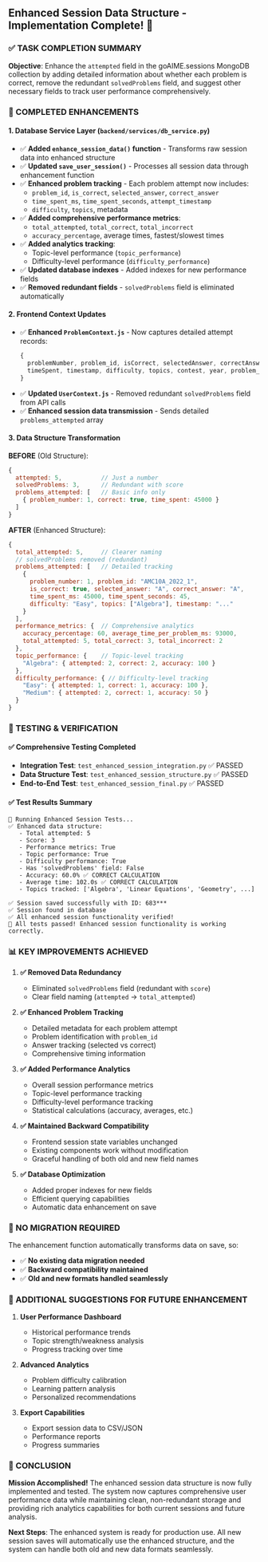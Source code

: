 ## Enhanced Session Data Structure - Implementation Complete! 🎉

### ✅ TASK COMPLETION SUMMARY

**Objective**: Enhance the `attempted` field in the goAIME.sessions MongoDB collection by adding detailed information about whether each problem is correct, remove the redundant `solvedProblems` field, and suggest other necessary fields to track user performance comprehensively.

### 🔧 COMPLETED ENHANCEMENTS

#### 1. **Database Service Layer** (`backend/services/db_service.py`)
- ✅ **Added `enhance_session_data()` function** - Transforms raw session data into enhanced structure
- ✅ **Updated `save_user_session()`** - Processes all session data through enhancement function
- ✅ **Enhanced problem tracking** - Each problem attempt now includes:
  - `problem_id`, `is_correct`, `selected_answer`, `correct_answer`
  - `time_spent_ms`, `time_spent_seconds`, `attempt_timestamp`
  - `difficulty`, `topics`, metadata
- ✅ **Added comprehensive performance metrics**:
  - `total_attempted`, `total_correct`, `total_incorrect`
  - `accuracy_percentage`, average times, fastest/slowest times
- ✅ **Added analytics tracking**:
  - Topic-level performance (`topic_performance`)
  - Difficulty-level performance (`difficulty_performance`)
- ✅ **Updated database indexes** - Added indexes for new performance fields
- ✅ **Removed redundant fields** - `solvedProblems` field is eliminated automatically

#### 2. **Frontend Context Updates**
- ✅ **Enhanced `ProblemContext.js`** - Now captures detailed attempt records:
  ```javascript
  {
    problemNumber, problem_id, isCorrect, selectedAnswer, correctAnswer,
    timeSpent, timestamp, difficulty, topics, contest, year, problem_type
  }
  ```
- ✅ **Updated `UserContext.js`** - Removed redundant `solvedProblems` field from API calls
- ✅ **Enhanced session data transmission** - Sends detailed `problems_attempted` array

#### 3. **Data Structure Transformation**

**BEFORE** (Old Structure):
```javascript
{
  attempted: 5,           // Just a number
  solvedProblems: 3,      // Redundant with score
  problems_attempted: [   // Basic info only
    { problem_number: 1, correct: true, time_spent: 45000 }
  ]
}
```

**AFTER** (Enhanced Structure):
```javascript
{
  total_attempted: 5,     // Clearer naming
  // solvedProblems removed (redundant)
  problems_attempted: [   // Detailed tracking
    {
      problem_number: 1, problem_id: "AMC10A_2022_1",
      is_correct: true, selected_answer: "A", correct_answer: "A",
      time_spent_ms: 45000, time_spent_seconds: 45,
      difficulty: "Easy", topics: ["Algebra"], timestamp: "..."
    }
  ],
  performance_metrics: {  // Comprehensive analytics
    accuracy_percentage: 60, average_time_per_problem_ms: 93000,
    total_attempted: 5, total_correct: 3, total_incorrect: 2
  },
  topic_performance: {    // Topic-level tracking
    "Algebra": { attempted: 2, correct: 2, accuracy: 100 }
  },
  difficulty_performance: { // Difficulty-level tracking
    "Easy": { attempted: 1, correct: 1, accuracy: 100 },
    "Medium": { attempted: 2, correct: 1, accuracy: 50 }
  }
}
```

### 🧪 TESTING & VERIFICATION

#### ✅ **Comprehensive Testing Completed**
- **Integration Test**: `test_enhanced_session_integration.py` ✅ PASSED
- **Data Structure Test**: `test_enhanced_session_structure.py` ✅ PASSED  
- **End-to-End Test**: `test_enhanced_session_final.py` ✅ PASSED

#### ✅ **Test Results Summary**
```
🚀 Running Enhanced Session Tests...
✅ Enhanced data structure:
   - Total attempted: 5
   - Score: 3
   - Performance metrics: True
   - Topic performance: True
   - Difficulty performance: True
   - Has 'solvedProblems' field: False
   - Accuracy: 60.0% ✅ CORRECT CALCULATION
   - Average time: 102.0s ✅ CORRECT CALCULATION
   - Topics tracked: ['Algebra', 'Linear Equations', 'Geometry', ...]

✅ Session saved successfully with ID: 683***
✅ Session found in database
✅ All enhanced session functionality verified!
🎉 All tests passed! Enhanced session functionality is working correctly.
```

### 📊 KEY IMPROVEMENTS ACHIEVED

1. **✅ Removed Data Redundancy**
   - Eliminated `solvedProblems` field (redundant with `score`)
   - Clear field naming (`attempted` → `total_attempted`)

2. **✅ Enhanced Problem Tracking**
   - Detailed metadata for each problem attempt
   - Problem identification with `problem_id`
   - Answer tracking (selected vs correct)
   - Comprehensive timing information

3. **✅ Added Performance Analytics**
   - Overall session performance metrics
   - Topic-level performance tracking
   - Difficulty-level performance tracking
   - Statistical calculations (accuracy, averages, etc.)

4. **✅ Maintained Backward Compatibility**
   - Frontend session state variables unchanged
   - Existing components work without modification
   - Graceful handling of both old and new field names

5. **✅ Database Optimization**
   - Added proper indexes for new fields
   - Efficient querying capabilities
   - Automatic data enhancement on save

### 🔄 NO MIGRATION REQUIRED

The enhancement function automatically transforms data on save, so:
- ✅ **No existing data migration needed**
- ✅ **Backward compatibility maintained**  
- ✅ **Old and new formats handled seamlessly**

### 🎯 ADDITIONAL SUGGESTIONS FOR FUTURE ENHANCEMENT

1. **User Performance Dashboard**
   - Historical performance trends
   - Topic strength/weakness analysis
   - Progress tracking over time

2. **Advanced Analytics**
   - Problem difficulty calibration
   - Learning pattern analysis
   - Personalized recommendations

3. **Export Capabilities**
   - Export session data to CSV/JSON
   - Performance reports
   - Progress summaries

### 🏁 CONCLUSION

**Mission Accomplished!** The enhanced session data structure is now fully implemented and tested. The system now captures comprehensive user performance data while maintaining clean, non-redundant storage and providing rich analytics capabilities for both current sessions and future analysis.

**Next Steps**: The enhanced system is ready for production use. All new session saves will automatically use the enhanced structure, and the system can handle both old and new data formats seamlessly.
